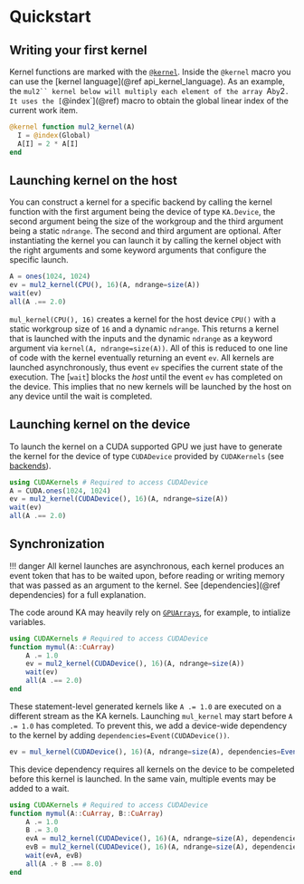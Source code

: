 # Quickstart

## Writing your first kernel

Kernel functions are marked with the [`@kernel`](@ref). Inside the `@kernel` macro
you can use the [kernel language](@ref api_kernel_language). As an example, the `mul2`` kernel
below will multiply each element of the array `A` by `2`. It uses the [`@index`](@ref) macro
to obtain the global linear index of the current work item.

```julia
@kernel function mul2_kernel(A)
  I = @index(Global)
  A[I] = 2 * A[I]
end
```

## Launching kernel on the host

You can construct a kernel for a specific backend by calling the kernel function
with the first argument being the device of type `KA.Device`, the second argument being the size
of the workgroup and the third argument being a static `ndrange`. The second and
third argument are optional. After instantiating the kernel you can launch it by
calling the kernel object with the right arguments and some keyword arguments that
configure the specific launch.

```julia
A = ones(1024, 1024)
ev = mul2_kernel(CPU(), 16)(A, ndrange=size(A))
wait(ev)
all(A .== 2.0)
```
`mul_kernel(CPU(), 16)` creates a kernel for the host device `CPU()` with a static
workgroup size of `16` and a dynamic `ndrange`. This returns a kernel that is launched with the inputs
and the dynamic `ndrange` as a keyword argument via `kernel(A,
ndrange=size(A))`. All of this is reduced to one line of code with the kernel
eventually returning an event `ev`. All kernels are launched asynchronously,
thus event `ev` specifies the current state of the execution.
The [`wait`] blocks the *host* until the event `ev` has completed on the device. This implies
that no new kernels will be launched by the host on any device until the wait is completed.
## Launching kernel on the device

To launch the kernel on a CUDA supported GPU we just have to generate the kernel
for the device of type `CUDADevice` provided by `CUDAKernels` (see [backends](backends.md)).

```julia
using CUDAKernels # Required to access CUDADevice
A = CUDA.ones(1024, 1024)
ev = mul2_kernel(CUDADevice(), 16)(A, ndrange=size(A))
wait(ev)
all(A .== 2.0)
```

## Synchronization
!!! danger
    All kernel launches are asynchronous, each kernel produces an event token that
    has to be waited upon, before reading or writing memory that was passed as an
    argument to the kernel. See [dependencies](@ref dependencies) for a full
    explanation.

The code around KA may heavily rely on
[`GPUArrays`](https://github.com/JuliaGPU/GPUArrays.jl), for example, to
intialize variables.
```julia
using CUDAKernels # Required to access CUDADevice
function mymul(A::CuArray)
    A .= 1.0
    ev = mul2_kernel(CUDADevice(), 16)(A, ndrange=size(A))
    wait(ev)
    all(A .== 2.0)
end
```

These statement-level generated kernels like `A .= 1.0` are executed on a
different stream as the KA kernels.  Launching `mul_kernel` may start before `A
.= 1.0` has completed. To prevent this, we add a device-wide dependency to the
kernel by adding `dependencies=Event(CUDADevice())`.
```julia
ev = mul_kernel(CUDADevice(), 16)(A, ndrange=size(A), dependencies=Event(CUDADevice()))
```
This device dependency requires all kernels on the device to be compeleted before this kernel is launched.
In the same vain, multiple events may be added to a wait.

```julia
using CUDAKernels # Required to access CUDADevice
function mymul(A::CuArray, B::CuArray)
    A .= 1.0
    B .= 3.0
    evA = mul2_kernel(CUDADevice(), 16)(A, ndrange=size(A), dependencies=Event(CUDADevice()))
    evB = mul2_kernel(CUDADevice(), 16)(A, ndrange=size(A), dependencies=Event(CUDADevice()))
    wait(evA, evB)
    all(A .+ B .== 8.0)
end
```